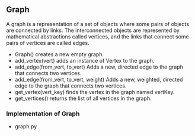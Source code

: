 ## Graph

A graph is a representation of a set of objects where some pairs of objects are connected by links. 
The interconnected objects are represented by mathematical abstractions called vertices, 
and the links that connect some pairs of vertices are called edges.

- Graph() creates a new empty graph.
- add_vertex(vert) adds an instance of Vertex to the graph.
- add_edge(from_vert, to_vert) Adds a new, directed edge to the graph that connects two vertices.
- add_edge(from_vert, to_vert, weight) Adds a new, weighted, directed edge to the graph that connects two vertices.
- get_vertex(vert_key) finds the vertex in the graph named vertKey.
- get_vertices() returns the list of all vertices in the graph.

### Implementation of Graph

- graph.py
